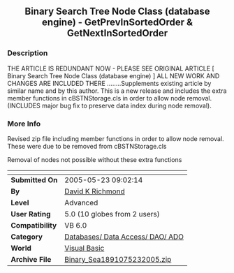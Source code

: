 ﻿<div align="center">

## Binary Search Tree Node Class \(database engine\) \- GetPrevInSortedOrder &amp; GetNextInSortedOrder


</div>

### Description

THE ARTICLE IS REDUNDANT NOW - PLEASE SEE ORIGINAL ARTICLE [ Binary Search Tree Node Class (database engine) ] ALL NEW WORK AND CHANGES ARE INCLUDED THERE ........Supplements existing article by similar name and by this author. This is a new release and includes the extra member functions in cBSTNStorage.cls in order to allow node removal. (INCLUDES major bug fix to preserve data index during node removal).
 
### More Info
 
Revised zip file including member functions in order to allow node removal. These were due to be removed from cBSTNStorage.cls

Removal of nodes not possible without these extra functions


<span>             |<span>
---                |---
**Submitted On**   |2005-05-23 09:02:14
**By**             |[David K Richmond](https://github.com/Planet-Source-Code/PSCIndex/blob/master/ByAuthor/david-k-richmond.md)
**Level**          |Advanced
**User Rating**    |5.0 (10 globes from 2 users)
**Compatibility**  |VB 6\.0
**Category**       |[Databases/ Data Access/ DAO/ ADO](https://github.com/Planet-Source-Code/PSCIndex/blob/master/ByCategory/databases-data-access-dao-ado__1-6.md)
**World**          |[Visual Basic](https://github.com/Planet-Source-Code/PSCIndex/blob/master/ByWorld/visual-basic.md)
**Archive File**   |[Binary\_Sea1891075232005\.zip](https://github.com/Planet-Source-Code/david-k-richmond-binary-search-tree-node-class-database-engine-getprevinsortedorder-amp-ge__1-60224/archive/master.zip)








